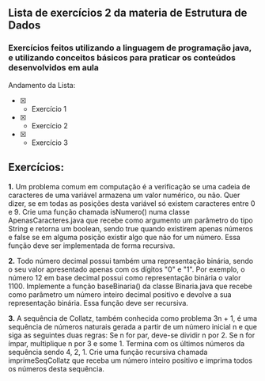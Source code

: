 ## Lista de exercícios 2 da materia de Estrutura de Dados
### Exercícios feitos utilizando a linguagem de programação java, e utilizando conceitos básicos para praticar os conteúdos desenvolvidos em aula

Andamento da Lista: </br>
- [x] - Exercício 1 </br>
- [X] - Exercício 2 </br>
- [X] - Exercício 3 </br>

## Exercícios:  


  **1.** Um problema comum em computação é a verificação se uma cadeia de caracteres de
uma variável armazena um valor numérico, ou não. Quer dizer, se em todas as posições
desta variável só existem caracteres entre 0 e 9. Crie uma função chamada
isNumero() numa classe ApenasCaracteres.java que recebe como
argumento um parâmetro do tipo String e retorna um boolean, sendo true
quando existirem apenas números e false se em alguma posição existir algo que não
for um número. Essa função deve ser implementada de forma recursiva.



  **2.** Todo número decimal possui também uma representação binária, sendo o seu valor
apresentado apenas com os dígitos "0" e "1". Por exemplo, o número 12 em base
decimal possui como representação binária o valor 1100. Implemente a função baseBinaria() da classe Binaria.java que recebe como parâmetro um número inteiro decimal positivo e devolve a sua
representação binária. Essa função deve ser recursiva.



  **3.**  A sequência de Collatz, também conhecida como problema 3n + 1, é uma sequência de
números naturais gerada a partir de um número inicial n e que siga as seguintes duas
regras:
Se n for par, deve-se dividir n por 2.
Se n for ímpar, multiplique n por 3 e some 1.
Termina com os últimos números da sequência sendo 4, 2, 1.
Crie uma função recursiva chamada imprimeSeqCollatz que receba um número
inteiro positivo e imprima todos os números desta sequência.
